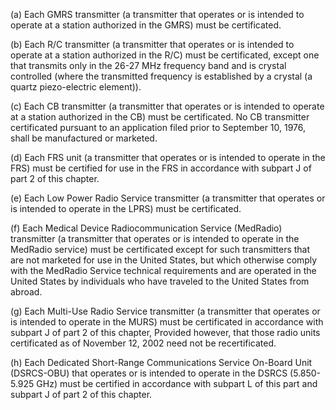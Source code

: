 (a) Each GMRS transmitter (a transmitter that operates or is intended to operate at a station authorized in the GMRS) must be certificated.

(b) Each R/C transmitter (a transmitter that operates or is intended to operate at a station authorized in the R/C) must be certificated, except one that transmits only in the 26-27 MHz frequency band and is crystal controlled (where the transmitted frequency is established by a crystal (a quartz piezo-electric element)).

(c) Each CB transmitter (a transmitter that operates or is intended to operate at a station authorized in the CB) must be certificated. No CB transmitter certificated pursuant to an application filed prior to September 10, 1976, shall be manufactured or marketed.

(d) Each FRS unit (a transmitter that operates or is intended to operate in the FRS) must be certified for use in the FRS in accordance with subpart J of part 2 of this chapter.
                                    

(e) Each Low Power Radio Service transmitter (a transmitter that operates or is intended to operate in the LPRS) must be certificated.

(f) Each Medical Device Radiocommunication Service (MedRadio) transmitter (a transmitter that operates or is intended to operate in the MedRadio service) must be certificated except for such transmitters that are not marketed for use in the United States, but which otherwise comply with the MedRadio Service technical requirements and are operated in the United States by individuals who have traveled to the United States from abroad.

(g) Each Multi-Use Radio Service transmitter (a transmitter that operates or is intended to operate in the MURS) must be certificated in accordance with subpart J of part 2 of this chapter, Provided however, that those radio units certificated as of November 12, 2002 need not be recertificated.

(h) Each Dedicated Short-Range Communications Service On-Board Unit (DSRCS-OBU) that operates or is intended to operate in the DSRCS (5.850-5.925 GHz) must be certified in accordance with subpart L of this part and subpart J of part 2 of this chapter.

